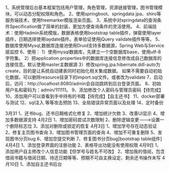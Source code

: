 1、系统管理后台基本框架包括用户管理，角色管理，资源链接管理，图书管理模块，可以动态分配权限和角色。
2、使用springboot、springdata jpa、shiro等服务端技术，使用freemarker模版渲染页面。
3、系统中对springdata的查询条件Specification做了简单的封装，更加方便查询条件的灵活使用。
4、前端技术：使用Hadmin系统模版，数据表格使用bootstrap table插件，弹窗使用layer插件，日期选择使用laydate插件。表单验证使用jQuery validate插件等等。
5、数据库使用Mysql,数据库连接池使用Druid支持多数据源，Spring Web与Service层监控
6、使用：
    1）使用mysql数据库，先建立一个空数据库base，使用utf-8字符集。
    2）把application.properties中的数据库连接信息修改成自己数据库的连接信息。默认使用master主数据源
    3）修改spring.jpa.hibernate.ddl-auto为create，目的是让系统自动建表同时初始化相关集成数据。
    如果不需要自动初始化数据，可以删除resource目录下的import.sql文件。或者改为validate
7、启动后，访问：http://localhost:8080/admin会自动跳转到后台登录页面。
8、初始用户名和密码为：admin/111111。
9、添加修改个人密码与管理员密码【待完成】
10、添加用户可以查看到手中持有的书籍【待完成】【自主还书】
11、docker部署与测试
12、sql注入 等等攻击预防
13、全局错误异常页面以及处理
14、定时备份

3月31
1、还书bug、还书日期格式化修复
2、增加统计欠款
3、改善UI显示
4、增加多数据源支持
4月2日
1、增加密码尝试次数限制
2、删除逻辑变更--->设置一个删除标志位
3、添加对删除或锁定的恢复
4月3日
1、增加学号存在动态验证
2、修复主页图书查询
3、增加图书管理页面的查询
4、增加不可重复删除
5、发现图书分页bug
6、增加空提交判断
7、修复图书分页bug[bootstrap table组件]
4月4日
1、添加登录界面的注册功能
2、表格导出功能没有使用权限
4月9日
1、添加用户自主修改个人信息功能【但学号与姓名不可改】
2、增加我的借阅，包含借阅书籍与借阅日期、待还日期等等、预期不可自主换设定、剩余还书操作未写
4月10日
1、添加自主还书后台
